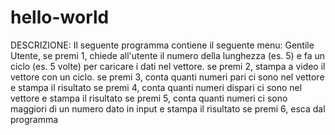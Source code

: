 # hello-world
DESCRIZIONE:
Il seguente programma contiene il seguente menu:
Gentile Utente,
se premi 1, chiede all'utente il numero della lunghezza (es. 5) e fa un ciclo (es. 5 volte) per caricare i dati nel vettore.
se premi 2, stampa a video il vettore con un ciclo.
se premi 3, conta quanti numeri pari ci sono nel vettore e stampa il risultato
se premi 4, conta quanti numeri dispari ci sono nel vettore e stampa il risultato
se premi 5, conta quanti numeri ci sono maggiori di un numero dato in input e stampa il risultato
se premi 6, esca dal programma
